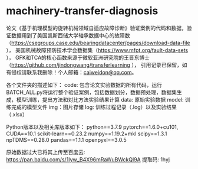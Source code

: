 # machinery-transfer-diagnosis
   
论文《基于机理模型的旋转机械领域自适应故障诊断》验证案例的代码和数据，验证数据用到了美国凯斯西储大学轴承数据中心的故障数（https://csegroups.case.edu/bearingdatacenter/pages/download-data-file ），
美国机械故障预防技术学会数据集（https://www.mfpt.org/fault-data-sets ），
GFK和TCA的核心函数来源于微软亚洲研究院的王晋东博士（https://github.com/jindongwang/transferlearning ），
引用记录已保留，如有侵权请联系我删除！个人邮箱：caiweidon@qq.com。

各个文件夹的描述如下：
code: 包含论文实验数据的所有代码，运行BATCH_ALL.py将运行整个验证案例，包括数据划分，数据预处理，数据集生成，模型训练，提出方法和对比方法实验结果计算
data: 原始实验数据
model: 训练完成的模型文件
img：图片存储
log: 训练过程记录（.log）以及实验结果（.xlsx）


Python版本以及相关库版本如下：
python==3.7.9
pytorch==1.6.0+cu101, CUDA==10.1
scikit-learn==0.23.2
numpy==1.19.2+mkl
scipy==1.3.1
npTDMS==0.28.0
pandas==1.1.1
openpyxl==3.0.5

原始数据过大已将其上传至百度云: https://pan.baidu.com/s/1Iyw_B4X96mRaWuBWckQl9A 提取码: 1hyj
